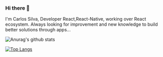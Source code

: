 ### Hi there 👋

I'm Carlos Silva, Developer React,React-Native, working over React ecosystem.
Always looking for improvement and new knowledge to build better solutions through apps...

![Anurag's github stats](https://github-readme-stats.vercel.app/api?username=CarlosTeixeira615&show_icons=true&theme=vue-dark )

[![Top Langs](https://github-readme-stats.vercel.app/api/top-langs/?username=CarlosTeixeira615&layout=compact)](https://github.com/CarlosTeixeira615/github-readme-stats)

                  

